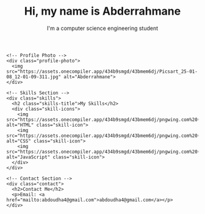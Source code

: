 <html lang="en">
<head>
  <meta charset="UTF-8">
  <meta name="viewport" content="width=device-width, initial-scale=1.0">
  <title>Abderrahmane - Portfolio</title>
  <link rel="stylesheet" href="styles.css">
</head>
<body>
  <div class="container">
    <!-- Header Section -->
    <header>
      <h1>
        <span class="greeting">Hi, my name is</span>
        <span class="name">Abderrahmane</span>
      </h1>
      <p>I'm a computer science engineering student</p>
    </header>

    <!-- Profile Photo -->
    <div class="profile-photo">
      <img src="https://assets.onecompiler.app/434b9smgd/43bmem6dj/Picsart_25-01-08_12-01-09-311.jpg" alt="Abderrahmane">
    </div>

    <!-- Skills Section -->
    <div class="skills">
      <h2 class="skills-title">My Skills</h2>
      <div class="skill-icons">
        <img src="https://assets.onecompiler.app/434b9smgd/43bmem6dj/pngwing.com%20(3).png" alt="HTML" class="skill-icon">
        <img src="https://assets.onecompiler.app/434b9smgd/43bmem6dj/pngwing.com%20(5).png" alt="CSS" class="skill-icon">
        <img src="https://assets.onecompiler.app/434b9smgd/43bmem6dj/pngwing.com%20(6).png" alt="JavaScript" class="skill-icon">
      </div>
    </div>

    <!-- Contact Section -->
    <div class="contact">
      <h2>Contact Me</h2>
      <p>Email: <a href="mailto:abdoudha4@gmail.com">abdoudha4@gmail.com</a></p>
    </div>
  </div>

  <script src="script.js"></script>
</body>
</html>
